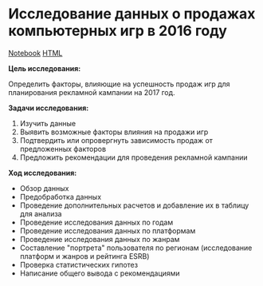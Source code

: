 # Исследование данных о продажах компьютерных игр в 2016 году
[Notebook](https://github.com/ana-stashia/Portfolio/blob/main/1.%20Sales_computer_games/1.%20Sales_computer_games.ipynb) [HTML](https://github.com/ana-stashia/Portfolio/blob/main/1.%20Sales_computer_games/1.%20Sales_computer_games.html)

**Цель исследования:** 

Определить факторы, влияющие на успешность продаж игр для планирования рекламной кампании на 2017 год.

**Задачи исследования:**

1. Изучить данные
2. Выявить возможные факторы влияния на продажи игр
3. Подтвердить или опровергнуть зависимость продаж от предложенных факторов
4. Предложить рекомендации для проведения рекламной кампании 

**Ход исследования:**
- Обзор данных
- Предобработка данных 
- Проведение дополнительных расчетов и добавление их в таблицу для анализа
- Проведение исследования данных по годам
- Проведение исследования данных по платформам
- Проведение исследования данных по жанрам
- Составление "портрета" пользователя по регионам (исследование платформ и жанров и рейтинга ESRB)
- Проверка статистических гипотез
- Написание общего вывода с рекомендациями
